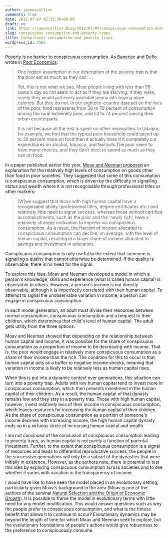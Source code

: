 ```yaml
---
author: jasonacollins
comments: true
date: 2012-07-07 02:35:30+00:00
draft: no
link: https://jasoncollins.blog/2012/07/07/conspicuous-consumption-and-poverty-traps/
slug: conspicuous-consumption-and-poverty-traps
title: Conspicuous consumption and poverty traps
wordpress_id: 3562
---
```


Poverty is no barrier to conspicuous consumption. As Banerjee and Duflo wrote in [Poor Economics](http://www.amazon.com/gp/product/1586487981/ref=as_li_ss_tl?ie=UTF8&tag=evolvieconom-20&linkCode=as2&camp=1789&creative=390957&creativeASIN=1586487981):


<blockquote>One hidden assumption in our description of the poverty trap is that the poor eat as much as they can. ...

Yet, this is not what we see. Most people living with less than 99 cents a day do not seem to act as if they are starving. If they were, surely they would put every available penny into buying more calories. But they do not. In our eighteen-country data set on the lives of the poor, food represents from 36 to 79 percent of consumption among the rural extremely poor, and 53 to 74 percent among their urban counterparts.</blockquote>




<blockquote>It is not because all the rest is spent on other necessities: In Udaipur, for example, we find that the typical poor household could spend up to 30 percent more on food than it actually does if it completely cut expenditures on alcohol, tobacco, and festivals.The poor seem to have many choices, and they don’t elect to spend as much as they can on food.</blockquote>


In a paper published earlier this year, [Moav and Neeman proposed](http://doi.org/10.1111/j.1468-0297.2012.02516.x) an explanation for the relatively high levels of consumption on goods other than food in poor societies. They suggested that some of this consumption is conspicuous consumption, which is driven by the difficulty in signalling status and wealth where it is not recognisable through professional titles or other markers:


<blockquote>[W]we suggest that those with high human capital have a recognisable ability (professional titles, degree certificates etc.) and relatively little need to signal success, whereas those without certified accomplishments, such as the poor and the 'newly rich', have a relatively stronger motivation to impress via conspicuous consumption. As a result, the fraction of income allocated to conspicuous consumption can decline, on average, with the level of human capital, resulting in a larger share of income allocated to savings and investment in education.</blockquote>


Conspicuous consumption is only useful to the extent that someone is signalling a quality that cannot otherwise be determined. If the quality is observable, there is no need for the signal.

To explore this idea, Moav and Neeman developed a model in which a person's knowledge, skills and experience (what is called human capital) is observable to others. However, a person's income is not directly observable, although it is imperfectly correlated with their human capital. To attempt to signal the unobservable variation in income, a person can engage in conspicuous consumption.

In each model generation, an adult must divide their resources between normal consumption, conspicuous consumption and a bequest to their children, which determines that child's level of human capital. The adult gets utility from the three options.

Moav and Neeman showed that depending on the relationship between human capital and income, it was possible for the share of conspicuous consumption as a proportion of income to be decreasing with income. That is, the poor would engage in relatively more conspicuous consumption as a share of their income than the rich. The condition for this to occur is that human capital acts as a buffer to negative income shocks, meaning that variation in income is likely to be relatively less as human capital rises.

When this is put into a dynamic context over generations, this situation can turn into a poverty trap. Adults with low human capital tend to invest more in conspicuous consumption, which then prevents investment in the human capital of their children. As a result, the human capital of that dynasty remains low and they stay in a poverty trap. Those with high human capital, however, invest relatively less of their income in conspicuous consumption, which leaves resources for increasing the human capital of their children. As the share of conspicuous consumption as a portion of someone's income declines with increasing income, the high human capital dynasty ends up in a virtuous circle of increasing human capital and wealth.

I am not convinced of the conclusion of conspicuous consumption leading to poverty traps, as human capital is not purely a function of parental investment. Further, to the extent that conspicuous consumption is a signal of resources and leads to differential reproductive success, the people in the successive generations will only be a subset of the dynasties that were initially in existence. However, as the authors note, there is potential to test this idea by exploring conspicuous consumption across societies and to see whether it varies with variation in the transparency of income.

I would have like to have seen the model placed in an evolutionary setting, particularly given Moav's background in the area (Moav is one of the authors of the seminal [Natural Selection and the Origin of Economic Growth](https://jasoncollins.blog/2011/06/03/natural-selection-and-economic-growth/)). It is possible to frame the model in evolutionary terms with little need for any model modification. This would answer questions such as why the people prefer to conspicuous consumption, and what is the fitness benefit that allows it to continue to occur? Evolutionary dynamics may be beyond the length of time for which Moav and Neeman seek to explore, but the evolutionary foundations of people's actions would give robustness to the preference to conspicuously consume.
